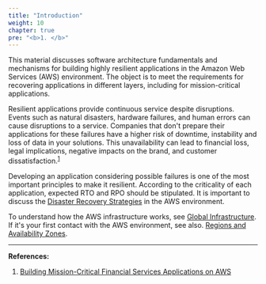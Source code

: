 ```yaml
---
title: "Introduction"
weight: 10
chapter: true
pre: "<b>1. </b>"
---
```


This material discusses software architecture fundamentals and mechanisms for building highly resilient applications in the Amazon Web Services (AWS) environment. The object is to meet the requirements for recovering applications in different layers, including for mission-critical applications.

Resilient applications provide continuous service despite disruptions.
Events such as natural disasters, hardware failures, and human errors can cause disruptions to a service. Companies that don't prepare their applications for these failures have a higher risk of downtime, instability and loss of data in your solutions. This unavailability can lead to financial loss, legal implications, negative impacts on the brand, and customer dissatisfaction.<sup>[1](https://d1.awsstatic.com/Industries/Financial%20Services/Overview/Resilient%20Applications%20on%20AWS%20for%20Financial%20Services.pdf)</sup>

Developing an application considering possible failures is one of the most important principles to make it resilient.
According to the criticality of each application, expected RTO and RPO should be stipulated.
It is important to discuss the [Disaster Recovery Strategies](disaster-recovery) in the AWS environment.

To understand how the AWS infrastructure works, see [Global Infrastructure](global-infra).
If it's your first contact with the AWS environment, see also. [Regions and Availability Zones](regions-az).


---
**References:**
1. [Building Mission-Critical Financial Services Applications on AWS](https://d1.awsstatic.com/Industries/Financial%20Services/Overview/Resilient%20Applications%20on%20AWS%20for%20Financial%20Services.pdf)
